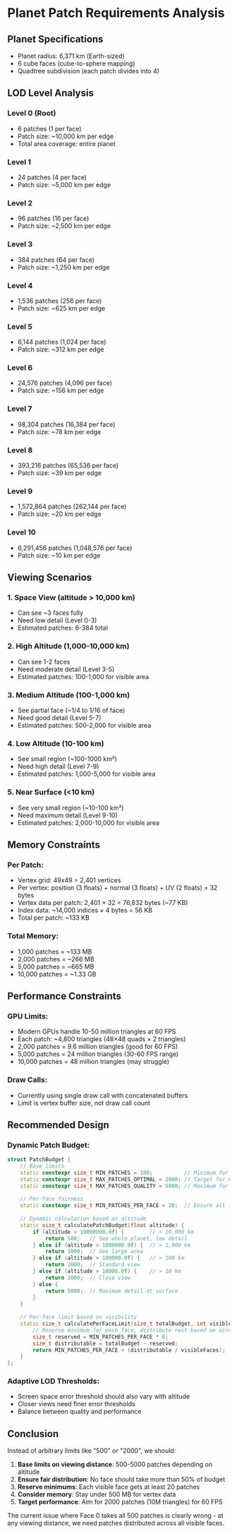 # Planet Patch Requirements Analysis

## Planet Specifications
- Planet radius: 6,371 km (Earth-sized)
- 6 cube faces (cube-to-sphere mapping)
- Quadtree subdivision (each patch divides into 4)

## LOD Level Analysis

### Level 0 (Root)
- 6 patches (1 per face)
- Patch size: ~10,000 km per edge
- Total area coverage: entire planet

### Level 1
- 24 patches (4 per face)
- Patch size: ~5,000 km per edge

### Level 2
- 96 patches (16 per face)
- Patch size: ~2,500 km per edge

### Level 3
- 384 patches (64 per face)
- Patch size: ~1,250 km per edge

### Level 4
- 1,536 patches (256 per face)
- Patch size: ~625 km per edge

### Level 5
- 6,144 patches (1,024 per face)
- Patch size: ~312 km per edge

### Level 6
- 24,576 patches (4,096 per face)
- Patch size: ~156 km per edge

### Level 7
- 98,304 patches (16,384 per face)
- Patch size: ~78 km per edge

### Level 8
- 393,216 patches (65,536 per face)
- Patch size: ~39 km per edge

### Level 9
- 1,572,864 patches (262,144 per face)
- Patch size: ~20 km per edge

### Level 10
- 6,291,456 patches (1,048,576 per face)
- Patch size: ~10 km per edge

## Viewing Scenarios

### 1. Space View (altitude > 10,000 km)
- Can see ~3 faces fully
- Need low detail (Level 0-3)
- Estimated patches: 6-384 total

### 2. High Altitude (1,000-10,000 km)
- Can see 1-2 faces
- Need moderate detail (Level 3-5)
- Estimated patches: 100-1,000 for visible area

### 3. Medium Altitude (100-1,000 km)
- See partial face (~1/4 to 1/16 of face)
- Need good detail (Level 5-7)
- Estimated patches: 500-2,000 for visible area

### 4. Low Altitude (10-100 km)
- See small region (~100-1000 km²)
- Need high detail (Level 7-9)
- Estimated patches: 1,000-5,000 for visible area

### 5. Near Surface (<10 km)
- See very small region (~10-100 km²)
- Need maximum detail (Level 9-10)
- Estimated patches: 2,000-10,000 for visible area

## Memory Constraints

### Per Patch:
- Vertex grid: 49x49 = 2,401 vertices
- Per vertex: position (3 floats) + normal (3 floats) + UV (2 floats) = 32 bytes
- Vertex data per patch: 2,401 × 32 = 76,832 bytes (~77 KB)
- Index data: ~14,000 indices × 4 bytes = 56 KB
- Total per patch: ~133 KB

### Total Memory:
- 1,000 patches = ~133 MB
- 2,000 patches = ~266 MB
- 5,000 patches = ~665 MB
- 10,000 patches = ~1.33 GB

## Performance Constraints

### GPU Limits:
- Modern GPUs handle 10-50 million triangles at 60 FPS
- Each patch: ~4,800 triangles (48×48 quads × 2 triangles)
- 2,000 patches = 9.6 million triangles (good for 60 FPS)
- 5,000 patches = 24 million triangles (30-60 FPS range)
- 10,000 patches = 48 million triangles (may struggle)

### Draw Calls:
- Currently using single draw call with concatenated buffers
- Limit is vertex buffer size, not draw call count

## Recommended Design

### Dynamic Patch Budget:
```cpp
struct PatchBudget {
    // Base limits
    static constexpr size_t MIN_PATCHES = 100;          // Minimum for any view
    static constexpr size_t MAX_PATCHES_OPTIMAL = 2000; // Target for 60 FPS
    static constexpr size_t MAX_PATCHES_QUALITY = 5000; // Maximum for quality
    
    // Per-face fairness
    static constexpr size_t MIN_PATCHES_PER_FACE = 20;  // Ensure all faces get some
    
    // Dynamic calculation based on altitude
    static size_t calculatePatchBudget(float altitude) {
        if (altitude > 10000000.0f) {        // > 10,000 km
            return 500;   // See whole planet, low detail
        } else if (altitude > 1000000.0f) {  // > 1,000 km  
            return 1000;  // See large area
        } else if (altitude > 100000.0f) {   // > 100 km
            return 2000;  // Standard view
        } else if (altitude > 10000.0f) {    // > 10 km
            return 3000;  // Close view
        } else {
            return 5000;  // Maximum detail at surface
        }
    }
    
    // Per-face limit based on visibility
    static size_t calculatePerFaceLimit(size_t totalBudget, int visibleFaces) {
        // Reserve minimum for each face, distribute rest based on screen coverage
        size_t reserved = MIN_PATCHES_PER_FACE * 6;
        size_t distributable = totalBudget - reserved;
        return MIN_PATCHES_PER_FACE + (distributable / visibleFaces);
    }
};
```

### Adaptive LOD Thresholds:
- Screen space error threshold should also vary with altitude
- Closer views need finer error thresholds
- Balance between quality and performance

## Conclusion

Instead of arbitrary limits like "500" or "2000", we should:

1. **Base limits on viewing distance**: 500-5000 patches depending on altitude
2. **Ensure fair distribution**: No face should take more than 50% of budget
3. **Reserve minimums**: Each visible face gets at least 20 patches
4. **Consider memory**: Stay under 500 MB for vertex data
5. **Target performance**: Aim for 2000 patches (10M triangles) for 60 FPS

The current issue where Face 0 takes all 500 patches is clearly wrong - at any viewing distance, we need patches distributed across all visible faces.